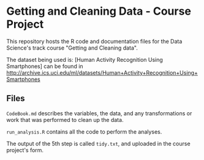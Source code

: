 Getting and Cleaning Data - Course Project
==========================================

This repository hosts the R code and documentation files for the Data Science's track course "Getting and Cleaning data".

The dataset being used is: [Human Activity Recognition Using Smartphones] can be found in http://archive.ics.uci.edu/ml/datasets/Human+Activity+Recognition+Using+Smartphones

## Files


`CodeBook.md` describes the variables, the data, and any transformations or work that was performed to clean up the data.

`run_analysis.R` contains all the code to perform the analyses.

The output of the 5th step is called `tidy.txt`, and uploaded in the course project's form.

